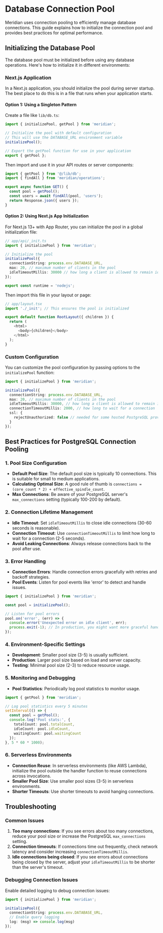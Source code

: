 # Database Connection Pool

Meridian uses connection pooling to efficiently manage database connections. This guide explains how to initialize the connection pool and provides best practices for optimal performance.

## Initializing the Database Pool

The database pool must be initialized before using any database operations. Here's how to initialize it in different environments:

### Next.js Application

In a Next.js application, you should initialize the pool during server startup. The best place to do this is in a file that runs when your application starts.

#### Option 1: Using a Singleton Pattern

Create a file like `lib/db.ts`:

```typescript
import { initializePool, getPool } from 'meridian';

// Initialize the pool with default configuration
// This will use the DATABASE_URL environment variable
initializePool();

// Export the getPool function for use in your application
export { getPool };
```

Then import and use it in your API routes or server components:

```typescript
import { getPool } from '@/lib/db';
import { findAll } from 'meridian/operations';

export async function GET() {
  const pool = getPool();
  const users = await findAll(pool, 'users');
  return Response.json({ users });
}
```

#### Option 2: Using Next.js App Initialization

For Next.js 13+ with App Router, you can initialize the pool in a global initialization file:

```typescript
// app/api/_init.ts
import { initializePool } from 'meridian';

// Initialize the pool
initializePool({
  connectionString: process.env.DATABASE_URL,
  max: 20, // maximum number of clients in the pool
  idleTimeoutMillis: 30000 // how long a client is allowed to remain idle before being closed
});

export const runtime = 'nodejs';
```

Then import this file in your layout or page:

```typescript
// app/layout.tsx
import './_init'; // This ensures the pool is initialized

export default function RootLayout({ children }) {
  return (
    <html>
      <body>{children}</body>
    </html>
  );
}
```

### Custom Configuration

You can customize the pool configuration by passing options to the `initializePool` function:

```typescript
import { initializePool } from 'meridian';

initializePool({
  connectionString: process.env.DATABASE_URL,
  max: 20, // maximum number of clients in the pool
  idleTimeoutMillis: 30000, // how long a client is allowed to remain idle before being closed
  connectionTimeoutMillis: 2000, // how long to wait for a connection
  ssl: {
    rejectUnauthorized: false // needed for some hosted PostgreSQL providers
  }
});
```

## Best Practices for PostgreSQL Connection Pooling

### 1. Pool Size Configuration

- **Default Pool Size**: The default pool size is typically 10 connections. This is suitable for small to medium applications.
- **Calculating Optimal Size**: A good rule of thumb is `connections = (core_count * 2) + effective_spindle_count`.
- **Max Connections**: Be aware of your PostgreSQL server's `max_connections` setting (typically 100-200 by default).

### 2. Connection Lifetime Management

- **Idle Timeout**: Set `idleTimeoutMillis` to close idle connections (30-60 seconds is reasonable).
- **Connection Timeout**: Use `connectionTimeoutMillis` to limit how long to wait for a connection (2-5 seconds).
- **Avoid Leaking Connections**: Always release connections back to the pool after use.

### 3. Error Handling

- **Connection Errors**: Handle connection errors gracefully with retries and backoff strategies.
- **Pool Events**: Listen for pool events like 'error' to detect and handle issues.

```typescript
import { initializePool } from 'meridian';

const pool = initializePool();

// Listen for pool errors
pool.on('error', (err) => {
  console.error('Unexpected error on idle client', err);
  process.exit(-1); // In production, you might want more graceful handling
});
```

### 4. Environment-Specific Settings

- **Development**: Smaller pool size (3-5) is usually sufficient.
- **Production**: Larger pool size based on load and server capacity.
- **Testing**: Minimal pool size (2-3) to reduce resource usage.

### 5. Monitoring and Debugging

- **Pool Statistics**: Periodically log pool statistics to monitor usage.

```typescript
import { getPool } from 'meridian';

// Log pool statistics every 5 minutes
setInterval(() => {
  const pool = getPool();
  console.log('Pool stats:', {
    totalCount: pool.totalCount,
    idleCount: pool.idleCount,
    waitingCount: pool.waitingCount
  });
}, 5 * 60 * 1000);
```

### 6. Serverless Environments

- **Connection Reuse**: In serverless environments (like AWS Lambda), initialize the pool outside the handler function to reuse connections across invocations.
- **Smaller Pool Size**: Use smaller pool sizes (3-5) in serverless environments.
- **Shorter Timeouts**: Use shorter timeouts to avoid hanging connections.

## Troubleshooting

### Common Issues

1. **Too many connections**: If you see errors about too many connections, reduce your pool size or increase the PostgreSQL `max_connections` setting.
2. **Connection timeouts**: If connections time out frequently, check network latency and consider increasing `connectionTimeoutMillis`.
3. **Idle connections being closed**: If you see errors about connections being closed by the server, adjust your `idleTimeoutMillis` to be shorter than the server's timeout.

### Debugging Connection Issues

Enable detailed logging to debug connection issues:

```typescript
import { initializePool } from 'meridian';

initializePool({
  connectionString: process.env.DATABASE_URL,
  // Enable query logging
  log: (msg) => console.log(msg)
});
``` 